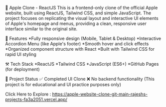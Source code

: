 🍎 Apple Clone - ReactJS
This is a frontend-only clone of the official Apple website, built using ReactJS, Tailwind CSS, and simple JavaScript. The project focuses on replicating the visual layout and interactive UI elements of Apple's homepage and menus, providing a clean, responsive user interface similar to the original site.

🚀 Features
*Fully responsive design (Mobile, Tablet & Desktop)
*Interactive Accordion Menu (like Apple's footer)
*Smooth hover and click effects
*Organized component structure with React
*Built with Tailwind CSS for rapid UI styling

⚒️ Tech Stack
*ReactJS
*Tailwind CSS
*JavaScript (ES6+)
*GitHub Pages (for deployment)

📁 Project Status
✅ Completed UI Clone
❌ No backend functionality (This project is for educational and UI practice purposes only)

 Click Here to Explore : https://apple-website-clone-git-main-rajeshs-projects-fa3a2051.vercel.app/
